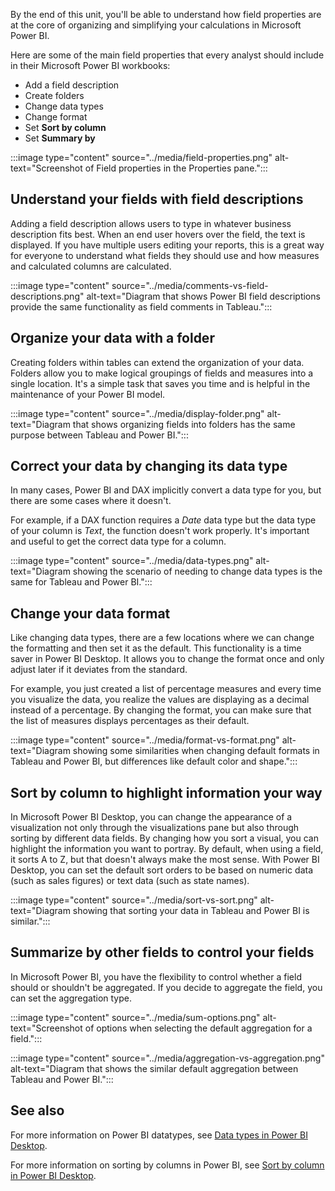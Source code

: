By the end of this unit, you'll be able to understand how field properties are at the core of organizing and simplifying your calculations in Microsoft Power BI.

Here are some of the main field properties that every analyst should include in their Microsoft Power BI workbooks:

- Add a field description
- Create folders
- Change data types
- Change format
- Set **Sort by column**
- Set **Summary by**

:::image type="content" source="../media/field-properties.png" alt-text="Screenshot of Field properties in the Properties pane.":::

## Understand your fields with field descriptions

Adding a field description allows users to type in whatever business description fits best. When an end user hovers over the field, the text is displayed. If you have multiple users editing your reports, this is a great way for everyone to understand what fields they should use and how measures and calculated columns are calculated.

:::image type="content" source="../media/comments-vs-field-descriptions.png" alt-text="Diagram that shows Power BI field descriptions provide the same functionality as field comments in Tableau.":::

## Organize your data with a folder

Creating folders within tables can extend the organization of your data. Folders allow you to make logical groupings of fields and measures into a single location. It's a simple task that saves you time and is helpful in the maintenance of your Power BI model.

:::image type="content" source="../media/display-folder.png" alt-text="Diagram that shows organizing fields into folders has the same purpose between Tableau and Power BI.":::

## Correct your data by changing its data type

In many cases, Power BI and DAX implicitly convert a data type for you, but there are some cases where it doesn't.

For example, if a DAX function requires a *Date* data type but the data type of your column is *Text*, the function doesn't work properly. It's important and useful to get the correct data type for a column.

:::image type="content" source="../media/data-types.png" alt-text="Diagram showing the scenario of needing to change data types is the same for Tableau and Power BI.":::

## Change your data format

Like changing data types, there are a few locations where we can change the formatting and then set it as the default. This functionality is a time saver in Power BI Desktop. It allows you to change the format once and only adjust later if it deviates from the standard.

For example, you just created a list of percentage measures and every time you visualize the data, you realize the values are displaying as a decimal instead of a percentage. By changing the format, you can make sure that the list of measures displays percentages as their default.

:::image type="content" source="../media/format-vs-format.png" alt-text="Diagram showing some similarities when changing default formats in Tableau and Power BI, but differences like default color and shape.":::

## Sort by column to highlight information your way

In Microsoft Power BI Desktop, you can change the appearance of a visualization not only through the visualizations pane but also through sorting by different data fields. By changing how you sort a visual, you can highlight the information you want to portray. By default, when using a field, it sorts A to Z, but that doesn't always make the most sense. With Power BI Desktop, you can set the default sort orders to be based on numeric data (such as sales figures) or text data (such as state names).

:::image type="content" source="../media/sort-vs-sort.png" alt-text="Diagram showing that sorting your data in Tableau and Power BI is similar.":::

## Summarize by other fields to control your fields

In Microsoft Power BI, you have the flexibility to control whether a field should or shouldn't be aggregated. If you decide to aggregate the field, you can set the aggregation type.

:::image type="content" source="../media/sum-options.png" alt-text="Screenshot of options when selecting the default aggregation for a field.":::

:::image type="content" source="../media/aggregation-vs-aggregation.png" alt-text="Diagram that shows the similar default aggregation between Tableau and Power BI.":::

## See also

For more information on Power BI datatypes, see [Data types in Power BI Desktop](/power-bi/connect-data/desktop-data-types).

For more information on sorting by columns in Power BI, see [Sort by column in Power BI Desktop](/power-bi/create-reports/desktop-sort-by-column).
